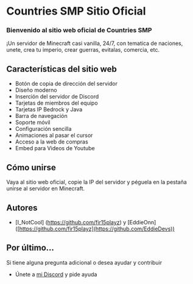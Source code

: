 # Countries SMP Sitio Oficial

### Bienvenido al sitio web oficial de Countries SMP

¡Un servidor de Minecraft casi vanilla, 24/7, con tematica de naciones, unete, crea tu imperio, crear guerras, evitalas, comercia, etc.

## Características del sitio web

- Botón de copia de dirección del servidor
- Diseño moderno
- Inserción del servidor de Discord
- Tarjetas de miembros del equipo
- Tarjetas IP Bedrock y Java
- Barra de navegación
- Soporte móvil
- Configuración sencilla
- Animaciones al pasar el cursor
- Acceso a la web de compras
- Embed para Videos de Youtube

## Cómo unirse
Vaya al sitio web oficial, copie la IP del servidor y péguela en la pestaña unirse al servidor en Minecraft.

## Autores
- [I_NotCool] (https://github.com/fir15playz) y [EddieOnn] ([https://github.com/fir15playz](https://github.com/EddieDevs))

## Por último...
Si tiene alguna pregunta adicional o desea ayudar y contribuir
- Únete a [mi Discord](https://discord.gg/37uwprb3WD) y pide ayuda
